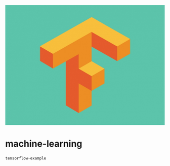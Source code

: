 ![logo.png](https://raw.githubusercontent.com/meloalright/machine-learning/master/logo.jpg)   
      
# machine-learning      
      
`tensorflow-example`   
